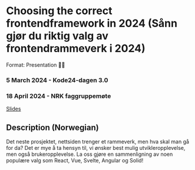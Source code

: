 # Choosing the correct frontendframework in 2024 (Sånn gjør du riktig valg av frontendrammeverk i 2024)
Format: Presentation 👨‍🏫

### 5 March 2024 - Kode24-dagen 3.0
### 18 April 2024 - NRK faggruppemøte
[Slides](https://gaute-talks.netlify.app/choosing-the-correct-frontendframework-in-2024/index.html)  

## Description (Norwegian)
Det neste prosjektet, nettsiden trenger et rammeverk, men hva skal man gå for da? Det er mye å ta hensyn til, vi ønsker best mulig utvikleropplevelse, men også brukeropplevelse.
La oss gjøre en sammenligning av noen populære valg som React, Vue, Svelte, Angular og Solid!
